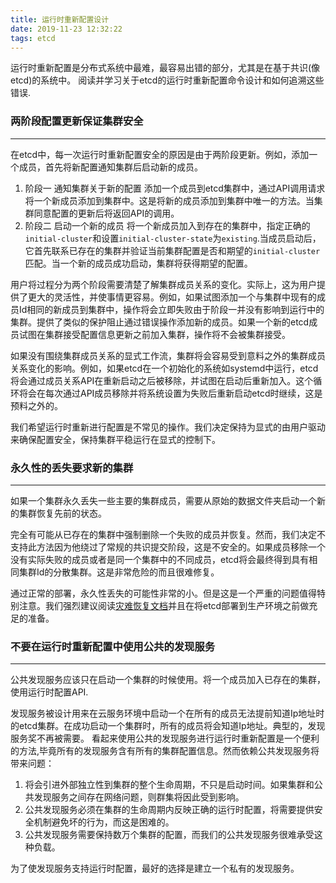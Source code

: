 ```yaml
---
title: 运行时重新配置设计
date: 2019-11-23 12:32:22
tags: etcd
---
```

运行时重新配置是分布式系统中最难，最容易出错的部分，尤其是在基于共识(像etcd)的系统中。
阅读并学习关于etcd的运行时重新配置命令设计和如何追溯这些错误.
### 两阶段配置更新保证集群安全
* * *
在etcd中，每一次运行时重新配置安全的原因是由于两阶段更新。例如，添加一个成员，首先将新配置通知集群后启动新的成员。

1. 阶段一 通知集群关于新的配置
添加一个成员到etcd集群中，通过API调用请求将一个新成员添加到集群中。这是将新的成员添加到集群中唯一的方法。当集群同意配置的更新后将返回API的调用。
2. 阶段二 启动一个新的成员
将一个新成员加入到存在的集群中，指定正确的`initial-cluster`和设置`initial-cluster-state`为`existing`.当成员启动后，它首先联系已存在的集群并验证当前集群配置是否和期望的`initial-cluster`匹配。当一个新的成员成功启动，集群将获得期望的配置。

用户将过程分为两个阶段需要清楚了解集群成员关系的变化。实际上，这为用户提供了更大的灵活性，并使事情更容易。例如，如果试图添加一个与集群中现有的成员Id相同的新成员到集群中，操作将会立即失败由于阶段一并没有影响到运行中的集群。提供了类似的保护阻止通过错误操作添加新的成员。如果一个新的etcd成员试图在集群接受配置信息更新之前加入集群，操作将不会被集群接受。

如果没有围绕集群成员关系的显式工作流，集群将会容易受到意料之外的集群成员关系变化的影响。例如，如果etcd在一个初始化的系统如systemd中运行，etcd将会通过成员关系API在重新启动之后被移除，并试图在启动后重新加入。这个循环将会在每次通过API成员移除并将系统设置为失败后重新启动etcd时继续，这是预料之外的。

我们希望运行时重新进行配置是不常见的操作。我们决定保持为显式的由用户驱动来确保配置安全，保持集群平稳运行在显式的控制下。

### 永久性的丢失要求新的集群
* * *
如果一个集群永久丢失一些主要的集群成员，需要从原始的数据文件夹启动一个新的集群恢复先前的状态。

完全有可能从已存在的集群中强制删除一个失败的成员并恢复。然而，我们决定不支持此方法因为他绕过了常规的共识提交阶段，这是不安全的。如果成员移除一个没有实际失败的成员或者是同一个集群中的不同成员，etcd将会最终得到具有相同集群Id的分散集群。这是非常危险的而且很难修复。

通过正常的部署，永久性丢失的可能性非常的小。但是这是一个严重的问题值得特别注意。我们强烈建议阅读[灾难恢复文档]()并且在将etcd部署到生产环境之前做充足的准备。

### 不要在运行时重新配置中使用公共的发现服务
* * *
公共发现服务应该只在启动一个集群的时候使用。将一个成员加入已存在的集群，使用运行时配置API.

发现服务被设计用来在云服务环境中启动一个在所有的成员无法提前知道Ip地址时的etcd集群。在成功启动一个集群时，所有的成员将会知道Ip地址。典型的，发现服务奖不再被需要。
看起来使用公共的发现服务进行运行时重新配置是一个便利的方法,毕竟所有的发现服务含有所有的集群配置信息。然而依赖公共发现服务将带来问题：

1. 将会引进外部独立性到集群的整个生命周期，不只是启动时间。如果集群和公共发现服务之间存在网络问题，则群集将因此受到影响。
2. 公共发现服务必须在集群的生命周期内反映正确的运行时配置，将需要提供安全机制避免坏的行为，而这是困难的。
3. 公共发现服务需要保持数万个集群的配置，而我们的公共发现服务很难承受这种负载。

为了使发现服务支持运行时配置，最好的选择是建立一个私有的发现服务。